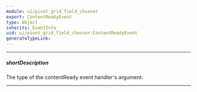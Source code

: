 ```yaml
---
module: ui/pivot_grid_field_chooser
export: ContentReadyEvent
type: Object
inherits: EventInfo
uid: ui/pivot_grid_field_chooser:ContentReadyEvent
generateTypeLink: 
---
```

---
##### shortDescription
The type of the contentReady event handler's argument.

---
<!-- Description goes here -->